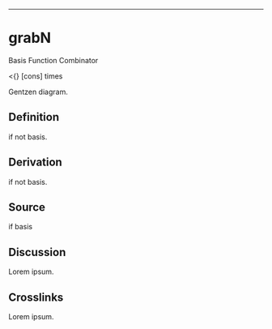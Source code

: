 ------------------------------------------------------------------------

# grabN

Basis Function Combinator

\<{} \[cons\] times

Gentzen diagram.

## Definition

if not basis.

## Derivation

if not basis.

## Source

if basis

## Discussion

Lorem ipsum.

## Crosslinks

Lorem ipsum.

